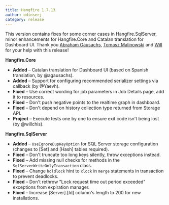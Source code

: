 ```yaml
---
title: Hangfire 1.7.13
author: odinserj
category: release
---
```


This version contains fixes for some corner cases in Hangfire.SqlServer, minor enhancements for Hangfire.Core and Catalan translation for Dashboard UI. Thank you [Abraham Gausachs](https://github.com/agausachs), [Tomasz Malinowski](https://github.com/Yaevh) and [Will](https://github.com/willchis) for your help with this release!

**Hangfire.Core**

* **Added** – Catalan translation for Dashboard UI (based on Spanish translation, by @agausachs).
* **Added** – Support for configuring recommended serializer settings via callback (by @Yaevh).
* **Fixed** – Use correct wording for job parameters in Job Details page, add it to resources.
* **Fixed** – Don't push negative points to the realtime graph in dashboard.
* **Fixed** – Don't depend on history collection type returned from Storage API.
* **Project** – Execute tests one by one to ensure exit code isn't being lost (by @willchis).

**Hangfire.SqlServer**

* **Added** – `UseIgnoreDupKeyOption` for SQL Server storage configuration (changes to [Set] and [Hash] tables required).
* **Fixed** – Don't truncate too long keys silently, throw exceptions instead.
* **Fixed** – Add missing null checks for methods in the `SqlServerWriteOnlyTransaction` class.
* **Fixed** – Change `holdlock` hint to `xlock` in `merge` statements in transaction to prevent deadlocks.
* **Fixed** – Don't rethrow "Lock request time out period exceeded" exceptions from expiration manager.
* **Fixed** – Increase [Server].[Id] column's length to 200 for new installations.